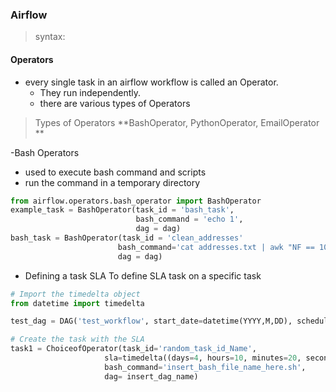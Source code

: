 
### Airflow

> syntax: ` `

#### Operators 
* every single task in an airflow workflow is called an Operator.
  * They run independently.
  * there are various types of Operators
  
> Types of Operators
  **BashOperator, PythonOperator, EmailOperator **
  
-Bash Operators
* used to execute bash command and scripts 
* run the command in a temporary directory 

```py 
from airflow.operators.bash_operator import BashOperator
example_task = BashOperator(task_id = 'bash_task',
                            bash_command = 'echo 1',
                            dag = dag)
bash_task = BashOperator(task_id = 'clean_addresses'
                        bash_command='cat addresses.txt | awk "NF == 10" > cleaned.txt',
                        dag = dag)
```


* Defining a task SLA
  To define SLA task on a specific task 
  
```py
# Import the timedelta object
from datetime import timedelta

test_dag = DAG('test_workflow', start_date=datetime(YYYY,M,DD), schedule_interval='@None')

# Create the task with the SLA
task1 = ChoiceofOperator(task_id='random_task_id_Name',
                     sla=timedelta((days=4, hours=10, minutes=20, seconds=30)),
                     bash_command='insert_bash_file_name_here.sh',
                     dag= insert_dag_name)
```
